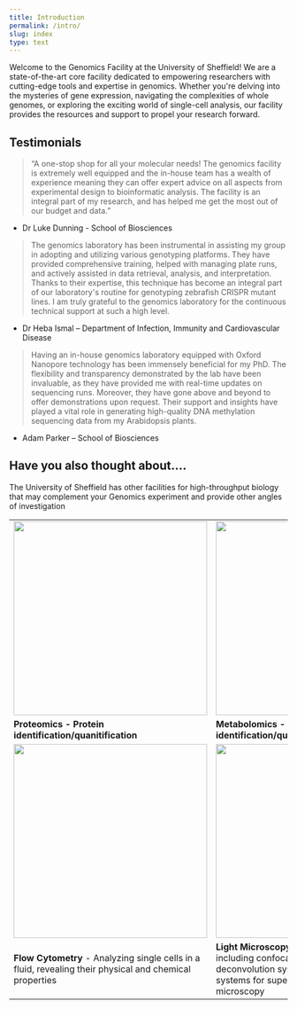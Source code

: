 ```yaml
---
title: Introduction
permalink: /intro/
slug: index
type: text
---
```


Welcome to the Genomics Facility at the University of Sheffield!  We are a state-of-the-art core facility dedicated to empowering researchers with cutting-edge tools and expertise in genomics. Whether you're delving into the mysteries of gene expression, navigating the complexities of whole genomes, or exploring the exciting world of single-cell analysis, our facility provides the resources and support to propel your research forward.

## Testimonials

> “A one-stop shop for all your molecular needs! The genomics facility is extremely well equipped and the in-house team has a wealth of experience meaning they can offer expert advice on all aspects from experimental design to bioinformatic analysis. The facility is an integral part of my research, and has helped me get the most out of our budget and data.” 

* Dr Luke Dunning -  School of Biosciences

> The genomics laboratory has been instrumental in assisting my group in adopting and utilizing various genotyping platforms. They have provided comprehensive training, helped with managing plate runs, and actively assisted in data retrieval, analysis, and interpretation. Thanks to their expertise, this technique has become an integral part of our laboratory's routine for genotyping zebrafish CRISPR mutant lines. I am truly grateful to the genomics laboratory for the continuous technical support at such a high level.

* Dr Heba Ismal  – Department of Infection, Immunity and Cardiovascular Disease 

> Having an in-house genomics laboratory equipped with Oxford Nanopore technology has been immensely beneficial for my PhD. The flexibility and transparency demonstrated by the lab have been invaluable, as they have provided me with real-time updates on sequencing runs. Moreover, they have gone above and beyond to offer demonstrations upon request. Their support and insights have played a vital role in generating high-quality DNA methylation sequencing data from my Arabidopsis plants.

* Adam Parker   – School of Biosciences

## Have you also thought about....

The University of Sheffield has other facilities for high-throughput biology that may complement your Genomics experiment and provide other angles of investigation


<div class="table">
<table>
<tr>
<td><a href="https://www.sheffield.ac.uk/mass-spectrometry/biomics/proteomics"><img src="https://cdn.sheffield.ac.uk/sites/default/files/styles/two_thirds_2x/public/2020-01/Proteomics_IMG_6714.JPG.jpg" width="350" height="350"/></a></td>
<td><a href="https://www.sheffield.ac.uk/mass-spectrometry/biomics/metabolomics"><img src="https://www.sheffield.ac.uk/sites/default/files/styles/two_thirds_2x/public/2020-01/Metabolomics_DSC9369_0.jpg" width="350" height="350"/></a></td>
</tr>
<tr>
<td><b>Proteomics - Protein identification/quanitification</b></td>
<td><b>Metabolomics - Metabolite identification/quantification</b></td>
</tr>
<tr>
<td><a href="https://www.sheffield.ac.uk/smph/facilities/flow-cytometry"><img src="https://cdn.sheffield.ac.uk/sites/default/files/styles/two_thirds_2x/public/2023-05/Aurora.png.jpg" width="350" height="350"/></a></td>
<td><a href="https://www.sheffield.ac.uk/lmf"><img src="https://www.sheffield.ac.uk/sites/default/files/styles/two_thirds_2x/public/2020-05/_DB_6797.jpg" width="350" height="350"/></a></td>
</tr>
<tr>
<td><b>Flow Cytometry</b> - Analyzing single cells in a fluid, revealing their physical and chemical properties</td>
<td><b>Light Microscopy</b> - a range of microscopes including confocal, widefield and deconvolution systems and more specialised systems for super-resolution and lightsheet microscopy</td>
</tr>
</table>
</div>



